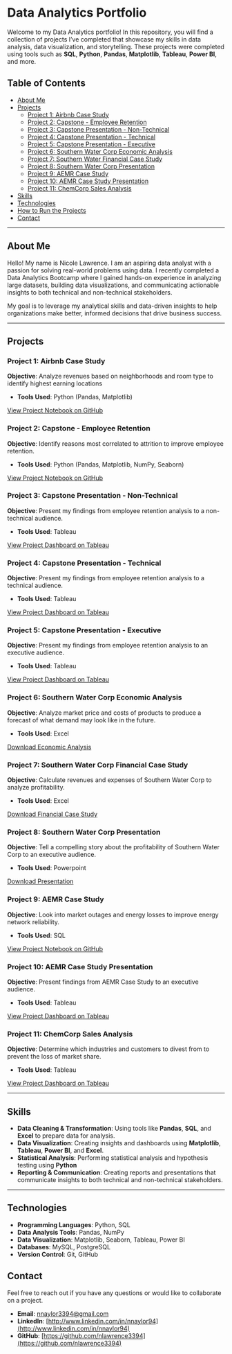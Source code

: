 # Data Analytics Portfolio

Welcome to my Data Analytics portfolio! In this repository, you will find a collection of projects I’ve completed that showcase my skills in data analysis, data visualization, and storytelling. These projects were completed using tools such as **SQL**, **Python**, **Pandas**, **Matplotlib**, **Tableau**, **Power BI**, and more.

## Table of Contents

- [About Me](#about-me)
- [Projects](#projects)
  - [Project 1: Airbnb Case Study](#project-1-airbnb-case-study)
  - [Project 2: Capstone - Employee Retention](#project-2-capstone-employee-retention)
  - [Project 3: Capstone Presentation - Non-Technical](#project-3-capstone-presentation-non-technical)
  - [Project 4: Capstone Presentation - Technical](#project-4-capstone-presentation-technical)
  - [Project 5: Capstone Presentation - Executive](#project-5-capstone-presentation-executive)
  - [Project 6: Southern Water Corp Economic Analysis](#project-6-economic-analysis)
  - [Project 7: Southern Water Financial Case Study](#project-7-financial-case-study)
  - [Project 8: Southern Water Corp Presentation](#project-8-southern-water-presentation)
  - [Project 9: AEMR Case Study](#project-9-aemr-case-study)
  - [Project 10: AEMR Case Study Presentation](#project-10-aemr-case-study-presentation)
  - [Project 11: ChemCorp Sales Analysis](#project-11-chemcorp-sales-analysis)
- [Skills](#skills)
- [Technologies](#technologies)
- [How to Run the Projects](#how-to-run-the-projects)
- [Contact](#contact)

---

## About Me

Hello! My name is Nicole Lawrence. I am an aspiring data analyst with a passion for solving real-world problems using data. I recently completed a Data Analytics Bootcamp where I gained hands-on experience in analyzing large datasets, building data visualizations, and communicating actionable insights to both technical and non-technical stakeholders. 

My goal is to leverage my analytical skills and data-driven insights to help organizations make better, informed decisions that drive business success.

---

## Projects

### Project 1: Airbnb Case Study

**Objective**: Analyze revenues based on neighborhoods and room type to identify highest earning locations
- **Tools Used**: Python (Pandas, Matplotlib)

[View Project Notebook on GitHub](./Nicole_Naylor_Airbnb_Case_Study.ipynb)

### Project 2: Capstone - Employee Retention

**Objective**: Identify reasons most correlated to attrition to improve employee retention.

- **Tools Used**: Python (Pandas, Matplotlib, NumPy, Seaborn)

[View Project Notebook on GitHub](./Nicole_Naylor_Capstone_two.ipynb)

### Project 3: Capstone Presentation - Non-Technical

**Objective**: Present my findings from employee retention analysis to a non-technical audience.

- **Tools Used**: Tableau

[View Project Dashboard on Tableau](https://public.tableau.com/app/profile/nicole.naylor.lawrence/viz/NicoleNaylorcapstonetwoNonTechnical/NovaCraftInnovationsEmployeeRetentionNonTech)

### Project 4: Capstone Presentation - Technical

**Objective**: Present my findings from employee retention analysis to a technical audience.

- **Tools Used**: Tableau

[View Project Dashboard on Tableau](https://public.tableau.com/app/profile/nicole.naylor.lawrence/viz/NicoleNaylorcapstonetwoTechnical/NovaCraftInnovationsEmployeeRetentionTech)

### Project 5: Capstone Presentation - Executive

**Objective**: Present my findings from employee retention analysis to an executive audience.

- **Tools Used**: Tableau

[View Project Dashboard on Tableau](https://public.tableau.com/app/profile/nicole.naylor.lawrence/viz/NicoleNaylorcapstonetwoExecutive/NovaCraftInnovationsEmployeeRetentionExec)


### Project 6: Southern Water Corp Economic Analysis

**Objective**: Analyze market price and costs of products to produce a forecast of what demand may look like in the future.

- **Tools Used**: Excel

[Download Economic Analysis](./Nicole_Naylor_Economic_What_If_Analysis_Part_III.xlsx)

### Project 7: Southern Water Corp Financial Case Study

**Objective**: Calculate revenues and expenses of Southern Water Corp to analyze profitability.

- **Tools Used**: Excel

[Download Financial Case Study](./Nicole_Naylor_Southern_Water_Corp_Financial_Case_Study.xlsx)

### Project 8: Southern Water Corp Presentation

**Objective**: Tell a compelling story about the profitability of Southern Water Corp to an executive audience.

- **Tools Used**: Powerpoint

[Download Presentation](./Nicole_Naylor_Southern_Water_Corp_Executive.pptx)

### Project 9: AEMR Case Study

**Objective**: Look into market outages and energy losses to improve energy network reliability.

- **Tools Used**: SQL

[View Project Notebook on GitHub](./AEMO_SQL_Case_Study_For_Students_080123.ipynb)

### Project 10: AEMR Case Study Presentation

**Objective**: Present findings from AEMR Case Study to an executive audience.

- **Tools Used**: Tableau

[View Project Dashboard on Tableau](https://public.tableau.com/app/profile/nicole.naylor.lawrence/viz/AEMRcasestudy_17243070747800/AEMRCaseStudy)

### Project 11: ChemCorp Sales Analysis

**Objective**: Determine which industries and customers to divest from to prevent the loss of market share.

- **Tools Used**: Tableau

[View Project Dashboard on Tableau](https://public.tableau.com/app/profile/nicole.naylor.lawrence/viz/NicoleNaylorChemCorpCaseStudy/ChemCorpSalesAnalysis)


---

## Skills

- **Data Cleaning & Transformation**: Using tools like **Pandas**, **SQL**, and **Excel** to prepare data for analysis.
- **Data Visualization**: Creating insights and dashboards using **Matplotlib**, **Tableau**, **Power BI**, and **Excel**.
- **Statistical Analysis**: Performing statistical analysis and hypothesis testing using **Python**
- **Reporting & Communication**: Creating reports and presentations that communicate insights to both technical and non-technical stakeholders.

---

## Technologies

- **Programming Languages**: Python, SQL
- **Data Analysis Tools**: Pandas, NumPy
- **Data Visualization**: Matplotlib, Seaborn, Tableau, Power BI
- **Databases**: MySQL, PostgreSQL
- **Version Control**: Git, GitHub

## Contact

Feel free to reach out if you have any questions or would like to collaborate on a project.

- **Email**: nnaylor3394@gmail.com
- **LinkedIn**: [http://www.linkedin.com/in/nnaylor94](http://www.linkedin.com/in/nnaylor94)
- **GitHub**: [https://github.com/nlawrence3394](https://github.com/nlawrence3394)
